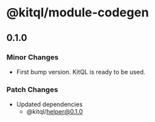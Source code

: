 # @kitql/module-codegen

## 0.1.0
### Minor Changes

- First bump version. KitQL is ready to be used.

### Patch Changes

- Updated dependencies
  - @kitql/helper@0.1.0
